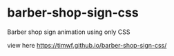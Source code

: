 # barber-shop-sign-css


Barber shop sign animation using only CSS

view here https://timwf.github.io/barber-shop-sign-css/
